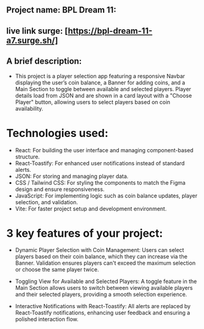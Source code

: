 ## Project name: BPL Dream 11:

## live link surge: [https://bpl-dream-11-a7.surge.sh/]

## A brief description:

- This project is a player selection app featuring a responsive Navbar displaying the user’s coin balance, a Banner for adding coins, and a Main Section to toggle between available and selected players. Player details load from JSON and are shown in a card layout with a "Choose Player" button, allowing users to select players based on coin availability.

# Technologies used:
- React: For building the user interface and managing component-based structure.
- React-Toastify: For enhanced user notifications instead of standard alerts.
- JSON: For storing and managing player data.
- CSS / Tailwind CSS: For styling the components to match the Figma design and ensure responsiveness.
- JavaScript: For implementing logic such as coin balance updates, player selection, and validation.
- Vite: For faster project setup and development environment.

# 3 key features of your project:
- Dynamic Player Selection with Coin Management: Users can select players based on their coin balance, which they can increase via the Banner. Validation ensures players can't exceed the maximum selection or choose the same player twice.

- Toggling View for Available and Selected Players: A toggle feature in the Main Section allows users to switch between viewing available players and their selected players, providing a smooth selection experience.

- Interactive Notifications with React-Toastify: All alerts are replaced by React-Toastify notifications, enhancing user feedback and ensuring a polished interaction flow.

  

